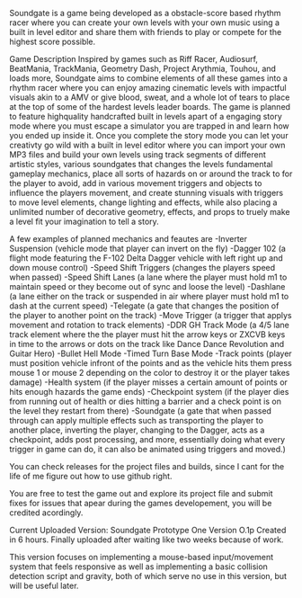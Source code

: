 Soundgate is a game being developed as a obstacle-score based rhythm racer where you can create your own levels with your own music using a built in level editor and share them with friends to play or compete for the highest score possible.

Game Description
Inspired by games such as Riff Racer, Audiosurf, BeatMania, TrackMania, Geometry Dash, Project Arythmia, Touhou, and loads more, Soundgate aims to combine elements of all these games into a rhythm racer where you can enjoy amazing cinematic levels with impactful visuals akin to a AMV or give blood, sweat, and a whole lot of tears to place at the top of some of the hardest levels leader boards. The game is planned to feature highquality handcrafted built in levels apart of a engaging story mode where you must escape a simulator you are trapped in and learn how you ended up inside it. Once you complete the story mode you can let your creativty go wild with a built in level editor where you can import your own MP3 files and build your own levels using track segments of different artistic styles, various soundgates that changes the levels fundamental gameplay mechanics, place all sorts of hazards on or around the track to for the player to avoid, add in various movement triggers and objects to influence the players movement, and create stunning visuals with triggers to move level elements, change lighting and effects, while also placing a unlimited number of decorative geometry, effects, and props to truely make a level fit your imagination to tell a story.

A few examples of planned mechanics and feautes are
-Inverter Suspension (vehicle mode that player can invert on the fly)
-Dagger 102 (a flight mode featuring the F-102 Delta Dagger vehicle with left right up and down mouse control)
-Speed Shift Triggers (changes the players speed when passed)
-Speed Shift Lanes (a lane where the player must hold m1 to maintain speed or they become out of sync and loose the level)
-Dashlane (a lane either on the track or suspended in air where player must hold m1 to dash at the current speed)
-Telegate (a gate that changes the position of the player to another point on the track)
-Move Trigger (a trigger that applys movement and rotation to track elements)
-DDR GH Track Mode (a 4/5 lane track element where the the player must hit the arrow keys or ZXCVB keys in time to the arrows or dots on the track like Dance Dance Revolution and Guitar Hero)
-Bullet Hell Mode 
-Timed Turn Base Mode
-Track points (player must position vehicle infront of the points and as the vehicle hits them press mouse 1 or mouse 2 depending on the color to destroy it or the player takes damage)
-Health system (if the player misses a certain amount of points or hits enough hazards the game ends)
-Checkpoint system (if the player dies from running out of health or dies hitting a barrier and a check point is on the level they restart from there)
-Soundgate 
(a gate that when passed through can apply multiple effects such as transporting the player to another place, inverting the player, changing to the Dagger, acts as a checkpoint, adds post processing, and more, essentially doing what every trigger in game can do, it can also be animated using triggers and moved.)  

You can check releases for the project files and builds, since I cant for the life of me figure out how to use github right.

You are free to test the game out and explore its project file and submit fixes for issues that apear during the games developement, you will be credited acordingly. 

Current Uploaded Version: Soundgate Prototype One Version O.1p Created in 6 hours. Finally uploaded after waiting like two weeks because of work.

This version focuses on implementing a mouse-based input/movement system that feels responsive as well as implementing a basic collision detection script and gravity, both of which serve no use in this version, but will be useful later.
